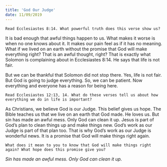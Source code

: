 ```yaml
---
title: 'God Our Judge'
date: 11/09/2019
---
```


`Read Ecclesiastes 8:14. What powerful truth does this verse show us?`

It is bad enough that awful things happen to us. What makes it worse is when no one knows about it. It makes our pain feel as if it has no meaning. What if we lived on an earth without the promise that God will make everything right? That is an awful thought, right? That is exactly what Solomon is complaining about in Ecclesiastes 8:14. He says that life is not fair. 

But we can be thankful that Solomon did not stop there. Yes, life is not fair. But God is going to judge everything. So, we can be patient. Now everything and everyone has a reason for being here.

`Read Ecclesiastes 12:13, 14. What do these verses tell us about how everything we do in life is important?`

As Christians, we believe God is our Judge. This belief gives us hope. The Bible teaches us that we live on an earth that God made. He loves us. But sin has made an awful mess. Only God can clean it up. Jesus is part of God’s plan to clean things up and make things new. God’s work as our Judge is part of that plan too. That is why God’s work as our Judge is wonderful news. It is a promise that God will make things right again.

`What does it mean to you to know that God will make things right again? What hope does this promise give you?`

*Sin has made an awful mess. Only God can clean it up.*